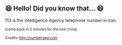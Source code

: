 ## 😄 Hello! Did you know that... 😄
113 is the intelligence Agency telephone number in Iran.

<sup>(come back in 5 minutes for the next trivia)</sup>


<sup>Credits: http://numbersapi.com</sup>
